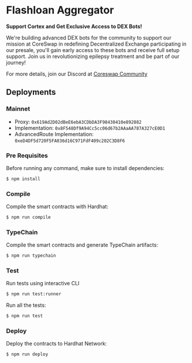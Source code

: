 # Flashloan Aggregator

**Support Cortex and Get Exclusive Access to DEX Bots!**

We're building advanced DEX bots for the community to support our mission at CoreSwap in redefining  Decentralized  Exchange participating in our presale, you'll gain early access to these bots and receive full setup support. Join us in revolutionizing epilepsy treatment and be part of our journey!

For more details, join our Discord at [Coreswap Community](https://discord.gg/AWDgU4WCwV)

## Deployments

### Mainnet
- Proxy: `0x619Ad2D02dBeE6ebA3CDbDA3F98430410e892882`
- Implementation: `0x8F548Df9A94Cc5cc06d67b2AAaAA787A327cE0D1`
- AdvancedRoute Implementation: `0xeD4DF5d720F5FA036d16C971FdF409c202C3D8F6`

### Pre Requisites

Before running any command, make sure to install dependencies:

```sh
$ npm install
```

### Compile

Compile the smart contracts with Hardhat:

```sh
$ npm run compile
```

### TypeChain

Compile the smart contracts and generate TypeChain artifacts:

```sh
$ npm run typechain
```

### Test

Run tests using interactive CLI

```sh
$ npm run test:runner
```

Run all the tests:

```sh
$ npm run test
```

### Deploy

Deploy the contracts to Hardhat Network:

```sh
$ npm run deploy
```
